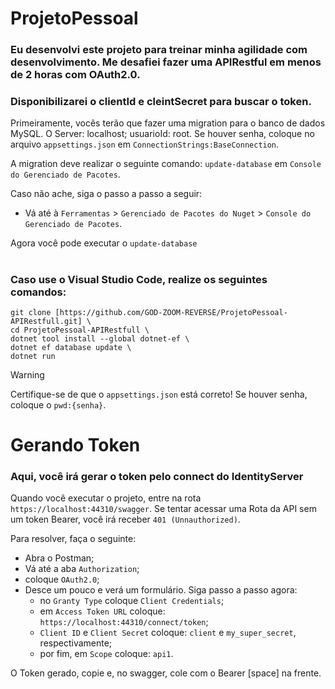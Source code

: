 # ProjetoPessoal

### Eu desenvolvi este projeto para treinar minha agilidade com desenvolvimento. Me desafiei fazer uma APIRestful em menos de 2 horas com OAuth2.0.
### Disponibilizarei o clientId e cleintSecret para buscar o token.

Primeiramente, vocês terão que fazer uma migration para o banco de dados MySQL. O Server: localhost; usuarioId: root. Se houver senha, coloque no arquivo `appsettings.json` em `ConnectionStrings:BaseConnection`.

A migration deve realizar o seguinte comando: `update-database` em `Console do Gerenciado de Pacotes`.

Caso não ache, siga o passo a passo a seguir:
- Vá até à `Ferramentas` > `Gerenciado de Pacotes do Nuget` > `Console do Gerenciado de Pacotes`.

Agora você pode executar o `update-database`

#

### Caso use o Visual Studio Code, realize os seguintes comandos:
```
git clone [https://github.com/GOD-ZOOM-REVERSE/ProjetoPessoal-APIRestfull.git] \
cd ProjetoPessoal-APIRestfull \
dotnet tool install --global dotnet-ef \
dotnet ef database update \
dotnet run
```

> [!WARNING]
> Certifique-se de que o `appsettings.json` está correto!
> Se houver senha, coloque o `pwd:{senha}`.

# Gerando Token

### Aqui, você irá gerar o token pelo connect do IdentityServer

Quando você executar o projeto, entre na rota `https://localhost:44310/swagger`.
Se tentar acessar uma Rota da API sem um token Bearer, você irá receber `401 (Unnauthorized)`.

Para resolver, faça o seguinte:
- Abra o Postman;
- Vá até a aba `Authorization`;
- coloque `OAuth2.0`;
- Desce um pouco e verá um formulário. Siga passo a passo agora:
  - no `Granty Type` coloque `Client Credentials`;
  - em `Access Token URL` coloque: `https://localhost:44310/connect/token`;
  - `Client ID` e `Client Secret` coloque: `client` e `my_super_secret`, respectivamente;
  - por fim, em `Scope` coloque: `api1`.

O Token gerado, copie e, no swagger, cole com o Bearer [space] na frente. 
